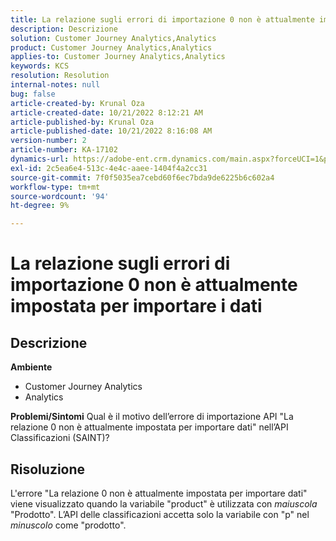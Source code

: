 ```yaml
---
title: La relazione sugli errori di importazione 0 non è attualmente impostata per importare i dati
description: Descrizione
solution: Customer Journey Analytics,Analytics
product: Customer Journey Analytics,Analytics
applies-to: Customer Journey Analytics,Analytics
keywords: KCS
resolution: Resolution
internal-notes: null
bug: false
article-created-by: Krunal Oza
article-created-date: 10/21/2022 8:12:21 AM
article-published-by: Krunal Oza
article-published-date: 10/21/2022 8:16:08 AM
version-number: 2
article-number: KA-17102
dynamics-url: https://adobe-ent.crm.dynamics.com/main.aspx?forceUCI=1&pagetype=entityrecord&etn=knowledgearticle&id=18dd4612-1851-ed11-bba2-0022480867fb
exl-id: 2c5ea6e4-513c-4e4c-aaee-1404f4a2cc31
source-git-commit: 7f0f5035ea7cebd60f6ec7bda9de6225b6c602a4
workflow-type: tm+mt
source-wordcount: '94'
ht-degree: 9%

---
```


# La relazione sugli errori di importazione 0 non è attualmente impostata per importare i dati

## Descrizione

<b>Ambiente</b>
- Customer Journey Analytics
- Analytics



<b>Problemi/Sintomi</b>
Qual è il motivo dell’errore di importazione API &quot;La relazione 0 non è attualmente impostata per importare dati&quot; nell’API Classificazioni (SAINT)?


## Risoluzione


L&#39;errore &quot;La relazione 0 non è attualmente impostata per importare dati&quot; viene visualizzato quando la variabile &quot;product&quot; è utilizzata con *maiuscola* &quot;Prodotto&quot;. L’API delle classificazioni accetta solo la variabile con &quot;p&quot; nel *minuscolo* come &quot;prodotto&quot;.
